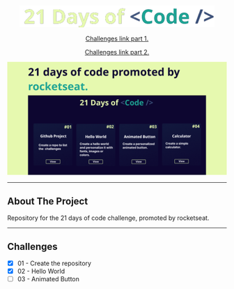 <div align="center">

![](/assets/images/21-days-of-code.png)

<p>

[Challenges link part 1.]('https://www.instagram.com/p/ChTBg1BpLGU/')

[Challenges link part 2.]('https://www.instagram.com/p/ChkahuNOLvF/')


</p>

</div>

![](/assets/images/capa.png)

<hr/>

## About The Project
Repository for the 21 days of code challenge, promoted by rocketseat.

<hr/>

## Challenges
* [x] 01 - Create the repository
* [x] 02 - Hello World
* [ ] 03 - Animated Button